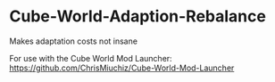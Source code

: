 # Cube-World-Adaption-Rebalance

Makes adaptation costs not insane

For use with the Cube World Mod Launcher: https://github.com/ChrisMiuchiz/Cube-World-Mod-Launcher
